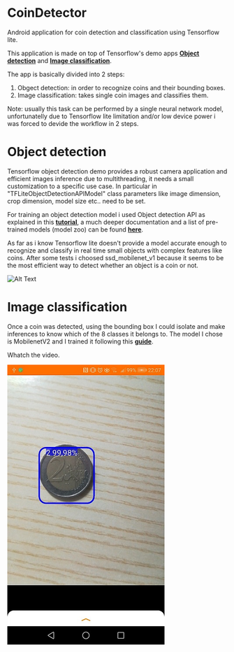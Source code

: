 # CoinDetector
Android application for coin detection and classification using Tensorflow lite.

This application is made on top of Tensorflow's demo apps **[Object detection](https://github.com/tensorflow/examples/blob/master/lite/examples/object_detection/android/README.md)** and **[Image classification](https://github.com/tensorflow/examples/blob/master/lite/examples/image_classification/android/README.md)**.

The app is basically divided into 2 steps:
1. Obgect detection: in order to recognize coins and their bounding boxes.
2. Image classification: takes single coin images and classifies them.

Note: usually this task can be performed by a single neural network model, unfortunatelly due to Tensorflow lite limitation and/or low device power i was forced to devide the workflow in 2 steps.

# Object detection

Tensorflow object detection demo provides a robust camera application and efficient images inference due to multithreading, it needs a small customization to a specific use case. In particular in "TFLiteObjectDetectionAPIModel" class parameters like image dimension, crop dimension, model size etc.. need to be set.

For training an object detection model i used Object detection API as explained in this **[tutorial](https://tensorflow-object-detection-api-tutorial.readthedocs.io/en/latest/training.html)**, a much deeper documentation and a list of pre-trained models (model zoo) can be found **[here](https://github.com/tensorflow/models/tree/master/research/object_detection)**.

As far as i know Tensorflow lite doesn't provide a model accurate enough to recognize and classify in real time small objects with complex features like coins.
After some tests i choosed ssd_mobilenet_v1 because it seems to be the most efficient way to detect whether an object is a coin or not.

![Alt Text](images/coin_detection.gif)

# Image classification
Once a coin was detected, using the bounding box I could isolate and make inferences to know which of the 8 classes it belongs to.
The model I chose is MobilenetV2 and I trained it following this **[guide](https://codelabs.developers.google.com/codelabs/recognize-flowers-with-tensorflow-on-android/#0)**.


Whatch the video.


[![Watch the video](images/screenshot2.jpg)](https://www.youtube.com/watch?v=UHufGNnpnro&ab_channel=vitofilomeno)
